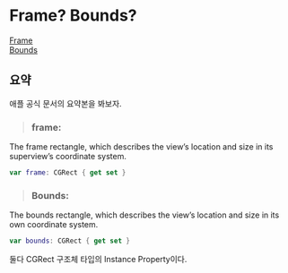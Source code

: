 # Frame? Bounds?
[Frame](https://developer.apple.com/documentation/uikit/uiview/1622621-frame)  
[Bounds](https://developer.apple.com/documentation/uikit/uiview/1622580-bounds)  


## 요약 
애플 공식 문서의 요약본을 봐보자.
> ### frame: <br>

  The frame rectangle, which describes the view’s location and size in its superview’s coordinate system.
  ```swift
  var frame: CGRect { get set }
  ```
> ### Bounds: <br>

  The bounds rectangle, which describes the view’s location and size in its own coordinate system.
  ```swift
  var bounds: CGRect { get set }
  ```

둘다 CGRect 구조체 타입의 Instance Property이다.
